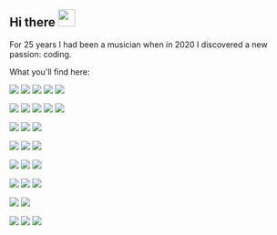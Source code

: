 ## Hi there <img src="https://raw.githubusercontent.com/MartinHeinz/MartinHeinz/master/wave.gif" width="30px">

For 25 years I had been a musician when in 2020 I discovered a new passion: coding.

What you'll find here:

![](https://img.shields.io/badge/TYPESCRIPT-informational?style=flat&logo=TypeScript&logoColor=white&color=17C0FF)
![](https://img.shields.io/badge/JAVASCRIPT-informational?style=flat&logo=JavaScript&logoColor=white&color=17C0FF)
![](https://img.shields.io/badge/NODEJS-informational?style=flat&logo=node.js&logoColor=white&color=17C0FF)
![](https://img.shields.io/badge/HTML5-informational?style=flat&logo=HTML5&logoColor=white&color=30E366)
![](https://img.shields.io/badge/CSS3-informational?style=flat&logo=CSS3&logoColor=white&color=41FAB6)

![](https://img.shields.io/badge/SASS-informational?style=flat&logo=Sass&logoColor=white&color=41FAB6)
![](https://img.shields.io/badge/MUI-informational?style=flat&logo=Mui&logoColor=white&color=41FAB6)
![](https://img.shields.io/badge/ANT%20DESIGN-informational?style=flat&logo=Antdesign&logoColor=white&color=41FAB6)
![](https://img.shields.io/badge/BOOTSTRAP-informational?style=flat&logo=Bootstrap&logoColor=white&color=41FAB6)
![](https://img.shields.io/badge/STYLED%20COMPONENTS-informational?style=flat&logo=Styled-components&logoColor=white&color=41FAB6)

![](https://img.shields.io/badge/REACT-informational?style=flat&logo=React&logoColor=white&color=30E3DC)
![](https://img.shields.io/badge/ANGULAR-informational?style=flat&logo=Angular&logoColor=white&color=30E3DC)
![](https://img.shields.io/badge/SVELTE-informational?style=flat&logo=Svelte&logoColor=white&color=30E3DC)

![](https://img.shields.io/badge/REDUX-informational?style=flat&logo=Redux&logoColor=white&color=30E366)
![](https://img.shields.io/badge/CHARTJS-informational?style=flat&logo=chart.js&logoColor=white&color=30E366)
![](https://img.shields.io/badge/THREEJS-informational?style=flat&logo=three.js&logoColor=white&color=30E366)

![](https://img.shields.io/badge/JEST-informational?style=flat&logo=Jest&logoColor=white&color=17C0FF)
![](https://img.shields.io/badge/CYPRESS-informational?style=flat&logo=Cypress&logoColor=white&color=17C0FF)
![](https://img.shields.io/badge/PUPPETEER-informational?style=flat&logo=Puppeteer&logoColor=white&color=17C0FF)

![](https://img.shields.io/badge/DOCKER-informational?style=flat&logo=Docker&logoColor=white&color=17C0FF)
![](https://img.shields.io/badge/GIT-informational?style=flat&logo=Git&logoColor=white&color=17C0FF)
![](https://img.shields.io/badge/NPM-informational?style=flat&logo=npm&logoColor=white&color=17C0FF)

![](https://img.shields.io/badge/BASH-informational?style=flat&logo=gnu-bash&logoColor=white&color=41FAB6)
![](https://img.shields.io/badge/POWERSHELL-informational?style=flat&logo=PowerShell&logoColor=white&color=41FAB6)

![](https://img.shields.io/badge/PYTHON-informational?style=flat&logo=PYTHON&logoColor=white&color=77FA73)
![](https://img.shields.io/badge/VBA-informational?style=flat&logo=VBA&logoColor=white&color=77FA73)
![](https://img.shields.io/badge/GO-informational?style=flat&logo=Go&logoColor=white&color=77FA73)
